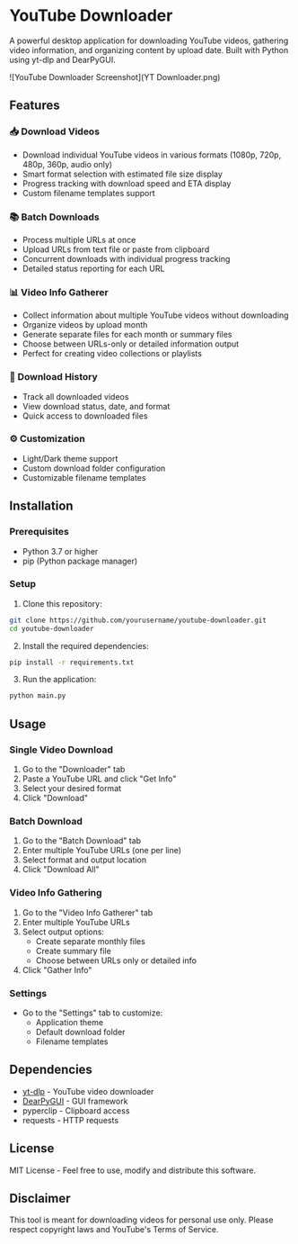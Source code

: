 # YouTube Downloader

A powerful desktop application for downloading YouTube videos, gathering video information, and organizing content by upload date. Built with Python using yt-dlp and DearPyGUI.

![YouTube Downloader Screenshot](YT Downloader.png)
## Features

### 📥 Download Videos
- Download individual YouTube videos in various formats (1080p, 720p, 480p, 360p, audio only)
- Smart format selection with estimated file size display
- Progress tracking with download speed and ETA display
- Custom filename templates support

### 📚 Batch Downloads
- Process multiple URLs at once
- Upload URLs from text file or paste from clipboard
- Concurrent downloads with individual progress tracking
- Detailed status reporting for each URL

### 📊 Video Info Gatherer
- Collect information about multiple YouTube videos without downloading
- Organize videos by upload month
- Generate separate files for each month or summary files
- Choose between URLs-only or detailed information output
- Perfect for creating video collections or playlists

### 📂 Download History
- Track all downloaded videos
- View download status, date, and format
- Quick access to downloaded files

### ⚙️ Customization
- Light/Dark theme support
- Custom download folder configuration
- Customizable filename templates

## Installation

### Prerequisites
- Python 3.7 or higher
- pip (Python package manager)

### Setup

1. Clone this repository:
```bash
git clone https://github.com/yourusername/youtube-downloader.git
cd youtube-downloader
```

2. Install the required dependencies:
```bash
pip install -r requirements.txt
```

3. Run the application:
```bash
python main.py
```

## Usage

### Single Video Download
1. Go to the "Downloader" tab
2. Paste a YouTube URL and click "Get Info"
3. Select your desired format
4. Click "Download"

### Batch Download
1. Go to the "Batch Download" tab
2. Enter multiple YouTube URLs (one per line)
3. Select format and output location
4. Click "Download All"

### Video Info Gathering
1. Go to the "Video Info Gatherer" tab
2. Enter multiple YouTube URLs
3. Select output options:
   - Create separate monthly files
   - Create summary file
   - Choose between URLs only or detailed info
4. Click "Gather Info"

### Settings
- Go to the "Settings" tab to customize:
  - Application theme
  - Default download folder
  - Filename templates

## Dependencies

- [yt-dlp](https://github.com/yt-dlp/yt-dlp) - YouTube video downloader
- [DearPyGUI](https://github.com/hoffstadt/DearPyGui) - GUI framework
- pyperclip - Clipboard access
- requests - HTTP requests

## License

MIT License - Feel free to use, modify and distribute this software.

## Disclaimer

This tool is meant for downloading videos for personal use only. Please respect copyright laws and YouTube's Terms of Service.

